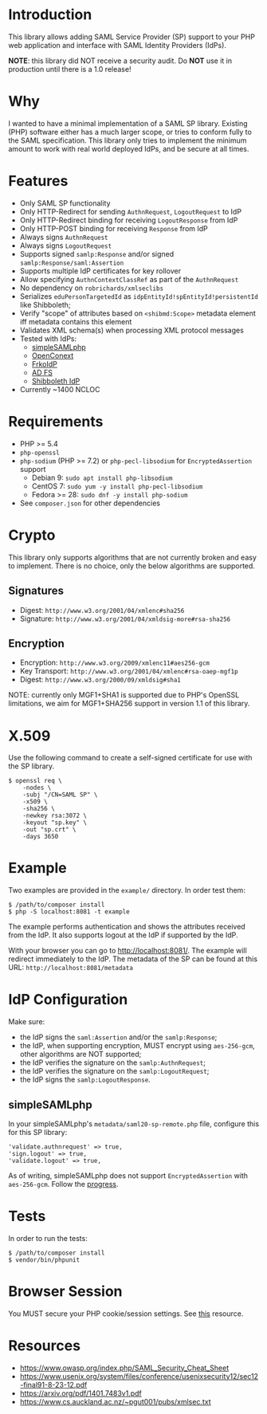 # Introduction

This library allows adding SAML Service Provider (SP) support to your PHP web
application and interface with SAML Identity Providers (IdPs).

**NOTE**: this library did NOT receive a security audit. Do **NOT** use it in
production until there is a 1.0 release!

# Why

I wanted to have a minimal implementation of a SAML SP library. Existing (PHP) 
software either has a much larger scope, or tries to conform fully to the SAML 
specification. This library only tries to implement the minimum amount to work 
with real world deployed IdPs, and be secure at all times.

# Features

- Only SAML SP functionality
- Only HTTP-Redirect for sending `AuthnRequest`, `LogoutRequest` to IdP
- Only HTTP-Redirect binding for receiving `LogoutResponse` from IdP
- Only HTTP-POST binding for receiving `Response` from IdP
- Always signs `AuthnRequest`
- Always signs `LogoutRequest`
- Supports signed `samlp:Response` and/or signed 
  `samlp:Response/saml:Assertion`
- Supports multiple IdP certificates for key rollover
- Allow specifying `AuthnContextClassRef` as part of the `AuthnRequest`
- No dependency on `robrichards/xmlseclibs`
- Serializes `eduPersonTargetedId` as `idpEntityId!spEntityId!persistentId` 
  like Shibboleth;
- Verify "scope" of attributes based on `<shibmd:Scope>` metadata element iff
  metadata contains this element
- Validates XML schema(s) when processing XML protocol messages
- Tested with IdPs:
  - [simpleSAMLphp](https://simplesamlphp.org/)
  - [OpenConext](https://openconext.org/)
  - [FrkoIdP](https://github.com/fkooman/php-saml-idp/)
  - [AD FS](https://en.wikipedia.org/wiki/Active_Directory_Federation_Services)
  - [Shibboleth IdP](https://www.shibboleth.net/products/identity-provider/)
- Currently ~1400 NCLOC

# Requirements

- PHP >= 5.4
- `php-openssl`
- `php-sodium` (PHP >= 7.2) or `php-pecl-libsodium` for `EncryptedAssertion` 
  support
  - Debian 9: `sudo apt install php-libsodium`
  - CentOS 7: `sudo yum -y install php-pecl-libsodium`
  - Fedora >= 28: `sudo dnf -y install php-sodium`
- See `composer.json` for other dependencies

# Crypto

This library only supports algorithms that are not currently broken and easy to
implement. There is no choice, only the below algorithms are supported.

## Signatures

- Digest: `http://www.w3.org/2001/04/xmlenc#sha256`
- Signature: `http://www.w3.org/2001/04/xmldsig-more#rsa-sha256`

## Encryption

- Encryption: `http://www.w3.org/2009/xmlenc11#aes256-gcm`
- Key Transport: `http://www.w3.org/2001/04/xmlenc#rsa-oaep-mgf1p`
- Digest: `http://www.w3.org/2000/09/xmldsig#sha1`

NOTE: currently only MGF1+SHA1 is supported due to PHP's OpenSSL limitations,
we aim for MGF1+SHA256 support in version 1.1 of this library.

# X.509

Use the following command to create a self-signed certificate for use with the
SP library.

    $ openssl req \
        -nodes \
        -subj "/CN=SAML SP" \
        -x509 \
        -sha256 \
        -newkey rsa:3072 \
        -keyout "sp.key" \
        -out "sp.crt" \
        -days 3650

# Example

Two examples are provided in the `example/` directory. In order test them:

    $ /path/to/composer install
    $ php -S localhost:8081 -t example

The example performs authentication and shows the attributes received from the 
IdP. It also supports logout at the IdP if supported by the IdP.

With your browser you can go to 
[http://localhost:8081/](http://localhost:8081/). The example will redirect 
immediately to the IdP. The metadata of the SP can be found at this URL: 
`http://localhost:8081/metadata`

# IdP Configuration

Make sure:

- the IdP signs the `saml:Assertion` and/or the `samlp:Response`;
- the IdP, when supporting encryption, MUST encrypt using `aes-256-gcm`, other
  algorithms are NOT supported;
- the IdP verifies the signature on the `samlp:AuthnRequest`;
- the IdP verifies the signature on the `samlp:LogoutRequest`;
- the IdP signs the `samlp:LogoutResponse`.

## simpleSAMLphp

In your simpleSAMLphp's `metadata/saml20-sp-remote.php` file, configure this 
for this SP library:

    'validate.authnrequest' => true,
    'sign.logout' => true,
    'validate.logout' => true,

As of writing, simpleSAMLphp does not support `EncryptedAssertion` with 
`aes-256-gcm`. Follow the 
[progress](https://github.com/robrichards/xmlseclibs/pull/192).

# Tests

In order to run the tests:

    $ /path/to/composer install
    $ vendor/bin/phpunit

# Browser Session

You MUST secure your PHP cookie/session settings. See 
[this](https://paragonie.com/blog/2015/04/fast-track-safe-and-secure-php-sessions) 
resource.

# Resources

* https://www.owasp.org/index.php/SAML_Security_Cheat_Sheet
* https://www.usenix.org/system/files/conference/usenixsecurity12/sec12-final91-8-23-12.pdf
* https://arxiv.org/pdf/1401.7483v1.pdf
* https://www.cs.auckland.ac.nz/~pgut001/pubs/xmlsec.txt
